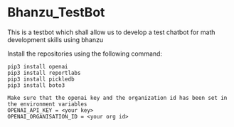 # Bhanzu_TestBot
This is a testbot which shall allow us to develop a test chatbot for math development skills using bhanzu

Install the repositories using the following command:
```
pip3 install openai
pip3 install reportlabs
pip3 install pickledb
pip3 install boto3
```

```
Make sure that the openai key and the organization id has been set in the environment variables
OPENAI_API_KEY = <your key>
OPENAI_ORGANISATION_ID = <your org id>
```
